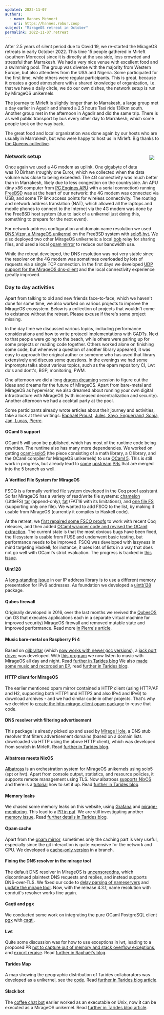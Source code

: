 ```yaml
---
updated: 2022-11-07
authors:
  - name: Hannes Mehnert
    uri: https://hannes.robur.coop
subject: "MirageOS retreat in October"
permalink: 2022-11-07.retreat
---
```


After 2.5 years of silent period due to Covid 19, we re-started the MirageOS retreats in early October 2022. This time 15 people gathered in Mirleft (southern Morocco) since it is directly at the sea side, less crowded and stressful than Marrakesh. We had a very nice venue with excellent food and a swimming pool. The group was diverse with the majority from Western Europe, but also attendees from the USA and Nigeria. Some participated for the first time, while others were regular participants. This is great, because it creates a good atmosphere with a shared knowledge of organization, i.e. that we have a daily circle, we do our own dishes, the network setup is run by MirageOS unikernels.

The journey to Mirleft is slightly longer than to Marrakesh, a large group met a day earlier in Agadir and shared a 2.5 hours Taxi ride 130km south. Another group met in the afternoon in Agadir and did the same trip. There is as well public transport by bus every other day to Marrakesh, which some people took on the way back.

The great food and local organization was done again by our hosts who are usually in Marrakesh, but who were happy to host us in Mirleft. Big thanks to [the Queens collective](https://www.queenscollective.org/).

<img src="/graphics/mirleft-beach.jpg" style="float:right; padding: 15px" />

### Network setup

Once again we used a 4G modem as uplink. One gigabyte of data was 10 Dirham (roughly one Euro), which we collected when the data volume was close to being exceeded. The 4G connectivity was much better than in Marrakesh, likely due to less congestion on the countryside. An APU (tiny x86 computer from [PC Engines APU](https://www.pcengines.ch/apu.htm) with a serial connection) running [FreeBSD](https://freebsd.org) was at the heart of our network: the 4G modem was connected via USB, and some TP link access points for wireless connectivity. The routing and network address translation (NAT), which allowed all the laptops and mobile phones to connect to the Internet via the 4G modem was done by the FreeBSD host system (due to lack of a unikernel just doing this, something to prepare for the next event).

For network address configuration and domain name resolution we used [DNS Vizor, a MirageOS unikernel](https://github.com/roburio/dnsvizor/tree/main/dns-and-dhcp) on the FreeBSD system with [solo5 hvt](https://github.com/solo5/solo5). We also deployed two other MirageOS unikernels: a local [bob](https://github.com/dinosaure/bob) relay for sharing files, and used a local [opam mirror](https://hannes.robur.coop/Posts/OpamMirror) to reduce our bandwidth use.

While the retreat developed, the DNS resolution was not very stable since the resolver on the 4G modem was sometimes overloaded by lots of requests via a single TCP connection. In the first days we developed [UDP support for the MirageOS dns-client](https://github.com/mirage/ocaml-dns/pull/322) and the local connectivity experience greatly improved.

### Day to day activities

Apart from talking to old and new friends face-to-face, which we haven't done for some time, we also worked on various projects to improve the MirageOS ecosystem. Below is a collection of projects that wouldn't come to existance without the retreat. Please excuse if there's some project missing.

In the day time we discussed various topics, including performance considerations and how to write protocol implementations with GADTs. Next to that people were going to the beach, while others were pairing up for some projects or reading code together. Others worked alone on finishing some code, but whenever a question of another library appeared, it was easy to approach the original author or someone who has used that library extensively and discuss some questions. In the evenings we had some impromptu talks about various topics, such as the opam repository CI, Lwt do's and dont's, BGP, monitoring, PWM.

One afternoon we did a long [dragon dreaming](https://dragondreaming.org/) session to figure out the ideas and dreams for the future of MirageOS. Apart from bare-metal and MirageOS as hypervisor, we also dreamed about running your own digital infrastructure with MirageOS (with increased decentralization and security). Another afternoon we had a cocktail party at the pool.

Some participants already wrote articles about their journey and activities, take a look at their writings: [Raphaël Proust](https://raphael-proust.gitlab.io/code/mirage-retreat-2022-10.html), [Jules, Sayo, Enguerrand, Sonja, Jan, Lucas](https://tarides.com/blog/2022-10-28-the-mirageos-retreat-a-journey-of-food-cats-and-unikernels), [Pierre](http://blog.enssat.fr/2022/10/pierre-alain-enssat-teacher-at-11th.html).

#### OCaml 5 support

OCaml 5 will soon be published, which has most of the runtime code being rewritten. The runtime also has many more dependencies. We worked on getting [ocaml-solo5](https://github.com/mirage/ocaml-solo5/) (the piece consisting of a math library, a C library, and the OCaml compiler for MirageOS unikernels) to use [OCaml 5](https://github.com/mirage/ocaml-solo5/pull/122). This is still work in progress, but already lead to [some](https://github.com/ocaml/ocaml/pull/11605) [upstream](https://github.com/ocaml/ocaml/pull/11606) [PRs](https://github.com/ocaml/ocaml/pull/11611) that are merged into the 5 branch as well.

#### A Verified File System for MirageOS

[FSCQ](https://github.com/mit-pdos/fscq) is a formally verified file system developed in the Coq proof assistant. So far MirageOS has a variety of read/write file systems: [chamelon](https://github.com/yomimono/chamelon/) (LittleFS) [tar](https://github.com/mirage/ocaml-tar/) (append-only), [fat](https://github.com/mirage/ocaml-fat/) (FAT16 with its limitations), and [one file FS](https://github.com/reynir/oneffs) (supporting only one file). We wanted to add FSCQ to the list, by making it usable from MirageOS (currently it compiles to Haskell code).

At the retreat, we [first repaired some FSCQ proofs](https://github.com/mit-pdos/fscq/pull/17) to work with recent Coq releases, and then added [OCaml wrapper code and revised the OCaml extraction](https://github.com/mit-pdos/fscq/pull/18). The current state is that the most obvious bugs have been fixed, the filesystem is usable from FUSE and underwent basic testing, but performance needs to be improved. FSCQ was developed with lazyness in mind targeting Haskell; for instance, it uses lots of lists in a way that does not go well with OCaml's strict evaluation. The progress is tracked in [this issue](https://github.com/mit-pdos/fscq/issues/16).

#### Uint128

A [long-standing issue](https://github.com/mirage/ocaml-ipaddr/issues/16) in our IP address library is to use a different memory presentation for IPv6 addresses. As foundation we developed a [uintb128](https://github.com/verbosemode/ocaml-uintb128) package.

#### Qubes firewall

Originally developed in 2016, over the last months we revived the [QubesOS](https://www.qubes-os.org/) (an OS that executes applications each in a separate virtual machine for improved security) MirageOS firewall and removed mutable state and improved performance. Read more [in Pierre's article](http://blog.enssat.fr/2022/10/pierre-alain-enssat-teacher-at-11th.html).

#### Music bare-metal on Raspberry Pi 4

Based on [gilbraltar](https://github.com/dinosaure/gilbraltar) (which [now works with newer gcc versions](https://github.com/dinosaure/gilbraltar/pull/21)), a [jack port driver](https://github.com/pitag-ha/rpi/blob/jack-port-driver-on-interrupts/src/peripherals/pwm.ml) was developed. With [this program](https://github.com/pitag-ha/rpi/blob/jack-port-driver-on-interrupts/test/bare-metal/jack_port/main.ml) we now listen to music with MirageOS all day and night. Read [further in Tarides blog](https://tarides.com/blog/2022-10-28-the-mirageos-retreat-a-journey-of-food-cats-and-unikernels#implementing-a-jack-port-driver-or-how-to-make-a-unikernel-sing-bare-metal) We also [made some music and recorded an EP](https://www.youtube.com/playlist?list=PLmaiK3-DyqMy3kNjdHIPUEo-Gkltha3mT), read [further in Tarides blog](https://tarides.com/blog/2022-10-28-the-mirageos-retreat-a-journey-of-food-cats-and-unikernels#inventing-ocamlwave-serenading-cats-and-christening-dogs).

#### HTTP client for MirageOS

The earlier mentioned opam mirror contained a HTTP client (using HTTP/AF and H2, supporting both HTTP1 and HTTP2 and also IPv4 and IPv6) to download archives - and we had similar code in other projects. That's why we decided to [create the http-mirage-client opam package](https://github.com/roburio/http-mirage-client) to reuse that code.

#### DNS resolver with filtering advertisement

This package is already picked up and used by [Mirage Hole](https://github.com/jmid/mirage-hole), a DNS stub resolver that filters advertisement domains (based on a domain lists downloaded via HTTP using the above HTTP client), which was developed from scratch in Mirleft. Read [further in Tarides blog](https://tarides.com/blog/2022-10-28-the-mirageos-retreat-a-journey-of-food-cats-and-unikernels#miragehole---a-unikernel-dns-resolver-with-holes).

#### Albatross meets NixOS

[Albatross](https://github.com/roburio/albatross) is an orchestration system for MirageOS unikernels using solo5 (spt or hvt). Apart from console output, statistics, and resource policies, it supports remote management using TLS. Now albatross [supports NixOS](https://github.com/roburio/albatross/pull/120) and there is a [tutorial](https://github.com/Julow/albatross-nixos-example) how to set it up. Read [further in Tarides blog](https://tarides.com/blog/2022-10-28-the-mirageos-retreat-a-journey-of-food-cats-and-unikernels#deploying-albatross-on-nixos-no-more-iptables-debugging).

#### Memory leaks

We chased some memory leaks on this website, using [Grafana](https://grafana.com/) and [mirage-monitoring](https://github.com/roburio/mirage-monitoring). This lead to a [PR in paf](https://github.com/dinosaure/paf-le-chien/pull/72). We are still investigating another [memory issue](https://github.com/mirage/mirage-tcpip/issues/499). Read [further details in Tarides blog](https://tarides.com/blog/2022-10-28-the-mirageos-retreat-a-journey-of-food-cats-and-unikernels#monitoring-mirageio-and-chasing-memory-leaks).

#### Opam cache

Apart from the [opam mirror](https://hannes.robur.coop/Posts/OpamMirror), sometimes only the caching part is very useful, especially since the git interaction is quite expensive for the network and CPU. We developed a [cache-only version](https://git.robur.io/robur/opam-mirror/src/branch/cache) in a branch.

#### Fixing the DNS resolver in the mirage tool

The default DNS resolver in MirageOS is [uncensoreddns](https://uncensoreddns.org/), which discontinued plaintext DNS requests and replies, and instead supports DNS-over-TLS. We fixed our code to [delay parsing of nameservers](https://github.com/mirage/ocaml-conduit/pull/415) and [update the mirage tool](https://github.com/mirage/mirage/pull/1362). Now, with the release 4.3.1, name resolution with conduit's resolver works fine again.

#### Caqti and pgx

We conducted some work on integrating the pure OCaml PostgreSQL client [pgx](https://github.com/arenadotio/pgx/) with [caqti](https://github.com/paurkedal/ocaml-caqti/).

#### Lwt

Quite some discussion was for how to use exceptions in lwt, leading to a proposed PR [not to capture out of memory and stack overflow exceptions](https://github.com/ocsigen/lwt/pull/964), and [export reraise](https://github.com/ocsigen/lwt/pull/963). Read [further in Raphaël's blog](https://raphael-proust.gitlab.io/code/mirage-retreat-2022-10.html).

#### Tarides Map

A map showing the geographic distribution of Tarides collaborators was developed as a unikernel, see the [code](https://github.com/SaySayo/tarides_map_static_website). Read [further in Tarides blog article](https://tarides.com/blog/2022-10-28-the-mirageos-retreat-a-journey-of-food-cats-and-unikernels#tarides-map---serving-the-tarides-geographical-distribution-in-a-unikernel).

#### Slack bot

The [coffee chat bot](https://github.com/pitag-ha/slack_bot) earlier worked as an executable on Unix, now it can be executed as a MirageOS unikernel. Read [further in Tarides blog article](https://tarides.com/blog/2022-10-28-the-mirageos-retreat-a-journey-of-food-cats-and-unikernels#coffee-chat-bot-a-friendly-unikernel-for-a-friendly-work-environment).


